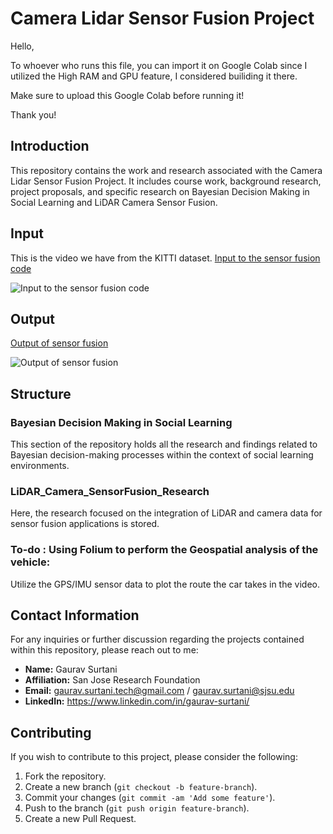 # Camera Lidar Sensor Fusion Project

Hello,

To whoever who runs this file, you can import it on Google Colab since I utilized the High RAM and GPU feature, I considered builiding it there.

Make sure to upload this Google Colab before running it!

Thank you!



## Introduction
This repository contains the work and research associated with the Camera Lidar Sensor Fusion Project. It includes course work, background research, project proposals, and specific research on Bayesian Decision Making in Social Learning and LiDAR Camera Sensor Fusion.

## Input
This is the video we have from the KITTI dataset.
[Input to the sensor fusion code](/LiDAR_Camera_SensorFusion_Research/input.gif)

![Input to the sensor fusion code](/LiDAR_Camera_SensorFusion_Research/input.gif)


## Output

[Output of sensor fusion](/LiDAR_Camera_SensorFusion_Research/final_output.gif)

![Output of sensor fusion](/LiDAR_Camera_SensorFusion_Research/final_output.gif)


## Structure

### Bayesian Decision Making in Social Learning
This section of the repository holds all the research and findings related to Bayesian decision-making processes within the context of social learning environments.

### LiDAR_Camera_SensorFusion_Research
Here, the research focused on the integration of LiDAR and camera data for sensor fusion applications is stored.

### To-do : Using Folium to perform the Geospatial analysis of the vehicle:
Utilize the GPS/IMU sensor data to plot the route the car takes in the video.

## Contact Information
For any inquiries or further discussion regarding the projects contained within this repository, please reach out to me:

- **Name:** Gaurav Surtani
- **Affiliation:** San Jose Research Foundation
- **Email:** gaurav.surtani.tech@gmail.com / gaurav.surtani@sjsu.edu
- **LinkedIn:** https://www.linkedin.com/in/gaurav-surtani/

## Contributing
If you wish to contribute to this project, please consider the following:

1. Fork the repository.
2. Create a new branch (`git checkout -b feature-branch`).
3. Commit your changes (`git commit -am 'Add some feature'`).
4. Push to the branch (`git push origin feature-branch`).
5. Create a new Pull Request.

